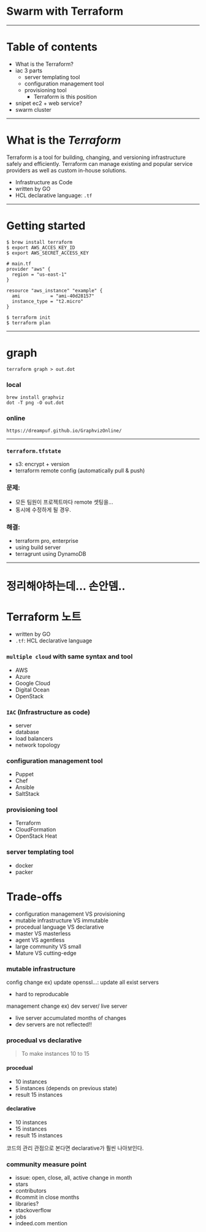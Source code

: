 <!-- $theme: gaia -->
<!-- template: invert -->

# Swarm with Terraform

---
# Table of contents
* What is the Terraform?
* iac 3 parts
  * server templating tool
  * configuration management tool
  * provisioning tool
    * Terraform is this position
* snipet ec2 + web service?
* swarm cluster

---
# What is the *Terraform*
Terraform is a tool for building, changing, and versioning infrastructure safely and efficiently. Terraform can manage existing and popular service providers as well as custom in-house solutions.

* Infrastructure as Code
* written by GO
* HCL declarative language: `.tf`

---
# Getting started
```
$ brew install terraform
$ export AWS_ACCES_KEY_ID
$ export AWS_SECRET_ACCESS_KEY

# main.tf
provider "aws" {
  region = "us-east-1"
}

resource "aws_instance" "example" {
  ami           = "ami-40d28157"
  instance_type = "t2.micro"
}

$ terraform init
$ terraform plan
```

---
# graph 
```
terraform graph > out.dot
```

### local
```
brew install graphviz
dot -T png -O out.dot
```
### online
```
https://dreampuf.github.io/GraphvizOnline/
```

---
### `terraform.tfstate`
* s3: encrypt + version
* terraform remote config (automatically pull & push)

### 문제:
* 모든 팀원이 프로젝트마다 remote 셋팅을...
* 동시에 수정하게 될 경우.

### 해결:
* terraform pro, enterprise
* using build server
* terragrunt using DynamoDB
 

---
# 정리해야하는데... 손안뎀..

# Terraform 노트
* written by GO
* `.tf`: HCL declarative language

### `multiple cloud` with same syntax and tool
* AWS
* Azure
* Google Cloud
* Digital Ocean
* OpenStack

### `IAC` (Infrastructure as code)
* server
* database
* load balancers
* network topology

### configuration management tool
* Puppet
* Chef
* Ansible
* SaltStack

### provisioning tool
* Terraform
* CloudFormation
* OpenStack Heat

### server templating tool
* docker
* packer

# Trade-offs
* configuration management VS provisioning
* mutable infrastructure VS immutable
* procedual language VS declarative
* master VS masterless
* agent VS agentless
* large community VS small
* Mature VS cutting-edge



### mutable infrastructure
config change ex) update openssl...: update all exist servers
* hard to reproducable

management change ex) dev server/ live server
* live server accumulated months of changes
* dev servers are not reflected!!

### procedual vs declarative
> To make instances 10 to 15

#### procedual
* 10 instances
* 5 instances (depends on previous state)
* result 15 instances

#### declarative
* 10 instances
* 15 instances
* result 15 instances

코드의 관리 관점으로 본다면 declarative가 훨씬 나아보인다.


### community measure point
* issue: open, close, all, active change in month
* stars
* contributors
* #commit in close months
* libraries?
* stackoverflow
* jobs
* indeed.com mention


